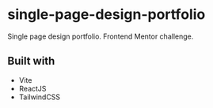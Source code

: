 # single-page-design-portfolio
Single page design portfolio. Frontend Mentor challenge.

## Built with
- Vite
- ReactJS
- TailwindCSS
